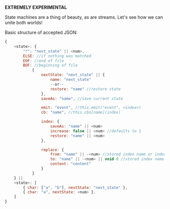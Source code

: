 __EXTREMELY EXPERIMENTAL__

State machines are a thing of beauty, as are streams. Let's see how we can unite both worlds!

Basic structure of accepted JSON:

```js
{
	<state>: {
		"*": "next_state" || <num>,
		ELSE: //if nothing was matched
		EOF: //end of file
		BOF: //beginning of file
			{
				nextState: "next_state" || {
					name: "next_state"
					--or--
					restore: "name" //restore state
				},
				saveAs: "name", //save current state

				emit: "event", //this.emit("event", <index>)
				cb: "name", //this.cbs[name](index)

				index: {
					saveAs: "name" || <num>
					increase: false || <num> //defaults to 1
					restore: "name" || <num>
				},

				replace: {
					from: "name" || -<num> //stored index name or index relative to current index
					to: "name" || -<num> || void 0 //stored index name or index relative to current index
					content: "content"
				}
			}
	} ||
	<state>: [
		{ char: ["a", "b"], nextState: "next_state" },
		{ char: "a", nextState: <num> },
	]
}
```